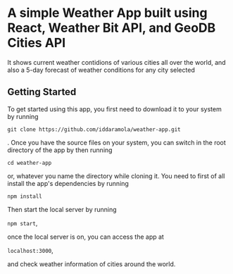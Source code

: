 A simple Weather App built using React, Weather Bit API, and GeoDB Cities API
=============================================================================

It shows current weather contidions of various cities all over the world, and also a 5-day forecast of weather conditions for any city selected

Getting Started
---------------

To get started using this app, you first need to download it to your system by running

`git clone https://github.com/iddaramola/weather-app.git`

. Once you have the source files on your system, you can switch in the root directory of the app by then running

`cd weather-app`

or, whatever you name the directory while cloning it. You need to first of all install the app's dependencies by running 

`npm install`

Then start the local server by running

`npm start`,

once the local server is on, you can access the app at

`localhost:3000`,

and check weather information of cities around the world.